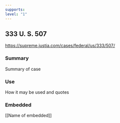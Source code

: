 ```yaml
---
supports: 
level: "1"
---
```

## 333 U. S. 507

https://supreme.justia.com/cases/federal/us/333/507/

### Summary

Summary of case

### Use

How it may be used and quotes

### Embedded

[[Name of embedded]]
